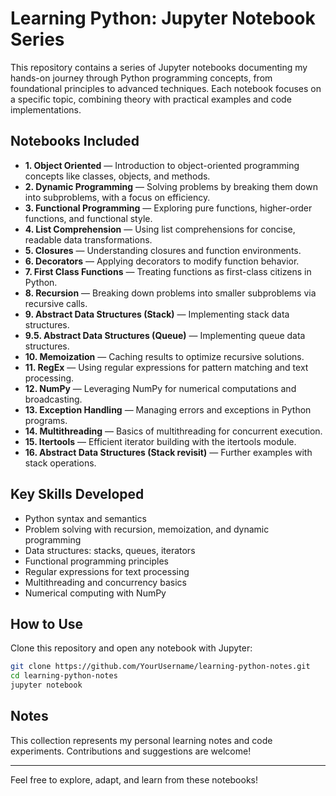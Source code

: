 # Learning Python: Jupyter Notebook Series

This repository contains a series of Jupyter notebooks documenting my hands-on journey through Python programming concepts, from foundational principles to advanced techniques. Each notebook focuses on a specific topic, combining theory with practical examples and code implementations.

## Notebooks Included

- **1. Object Oriented** — Introduction to object-oriented programming concepts like classes, objects, and methods.
- **2. Dynamic Programming** — Solving problems by breaking them down into subproblems, with a focus on efficiency.
- **3. Functional Programming** — Exploring pure functions, higher-order functions, and functional style.
- **4. List Comprehension** — Using list comprehensions for concise, readable data transformations.
- **5. Closures** — Understanding closures and function environments.
- **6. Decorators** — Applying decorators to modify function behavior.
- **7. First Class Functions** — Treating functions as first-class citizens in Python.
- **8. Recursion** — Breaking down problems into smaller subproblems via recursive calls.
- **9. Abstract Data Structures (Stack)** — Implementing stack data structures.
- **9.5. Abstract Data Structures (Queue)** — Implementing queue data structures.
- **10. Memoization** — Caching results to optimize recursive solutions.
- **11. RegEx** — Using regular expressions for pattern matching and text processing.
- **12. NumPy** — Leveraging NumPy for numerical computations and broadcasting.
- **13. Exception Handling** — Managing errors and exceptions in Python programs.
- **14. Multithreading** — Basics of multithreading for concurrent execution.
- **15. Itertools** — Efficient iterator building with the itertools module.
- **16. Abstract Data Structures (Stack revisit)** — Further examples with stack operations.

## Key Skills Developed
- Python syntax and semantics
- Problem solving with recursion, memoization, and dynamic programming
- Data structures: stacks, queues, iterators
- Functional programming principles
- Regular expressions for text processing
- Multithreading and concurrency basics
- Numerical computing with NumPy

## How to Use
Clone this repository and open any notebook with Jupyter:

```bash
git clone https://github.com/YourUsername/learning-python-notes.git
cd learning-python-notes
jupyter notebook
```

## Notes
This collection represents my personal learning notes and code experiments. Contributions and suggestions are welcome!

---
Feel free to explore, adapt, and learn from these notebooks!
